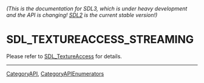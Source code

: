 ###### (This is the documentation for SDL3, which is under heavy development and the API is changing! [SDL2](https://wiki.libsdl.org/SDL2/) is the current stable version!)
# SDL_TEXTUREACCESS_STREAMING

Please refer to [SDL_TextureAccess](SDL_TextureAccess) for details.

----
[CategoryAPI](CategoryAPI), [CategoryAPIEnumerators](CategoryAPIEnumerators)

